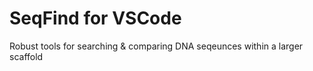 # SeqFind for VSCode
Robust tools for searching & comparing DNA seqeunces within a larger scaffold  
